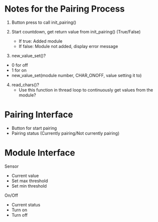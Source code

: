 # Notes for the Pairing Process

1. Button press to call init_pairing()

2. Start countdown, get return value from init_pairing() (True/False)
    - If true: Added module 
    - If false: Module not added, display error message
    
3. new_value_set()?
- 0 for off
- 1 for on
- new_value_set(module number, CHAR_ONOFF, value setting it to)

4. read_chars()?
    - Use this function in thread loop to continuously get values from the module?
    
    
    
# Pairing Interface

- Button for start pairing
- Pairing status (Currently pairing/Not currently pairing)


# Module Interface

Sensor

- Current value
- Set max threshold
- Set min threshold


On/Off

- Current status
- Turn on
- Turn off